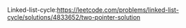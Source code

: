 <br>Linked-list-cycle:https://leetcode.com/problems/linked-list-cycle/solutions/4833652/two-pointer-solution
